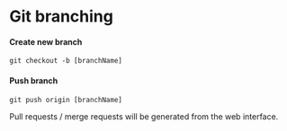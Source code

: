 # Git branching

#### Create new branch

```
git checkout -b [branchName]
```

#### Push branch

```
git push origin [branchName]
```

Pull requests / merge requests will be generated from the web interface.
